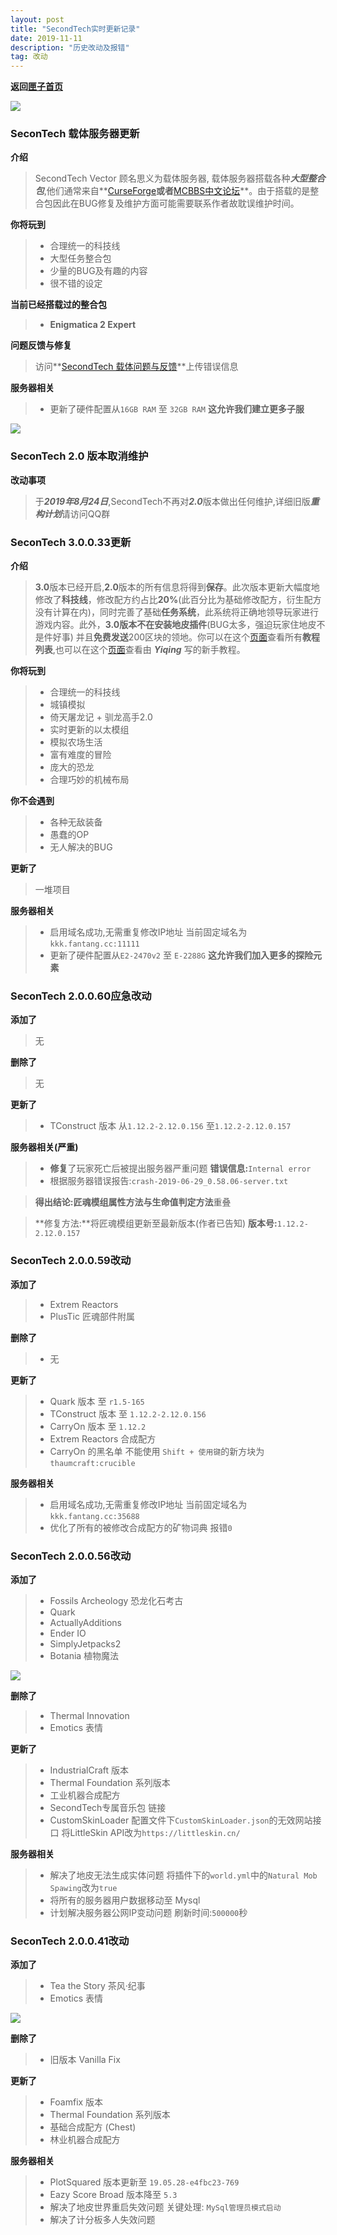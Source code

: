 ```yaml
---
layout: post
title: "SecondTech实时更新记录"
date: 2019-11-11
description: "历史改动及报错"
tag: 改动
---   
```


**返回[匣子首页](URL)**

![](/images/posts/markdown/image8.png)

### **SeconTech 载体服务器更新**
**介绍**
> SecondTech Vector 顾名思义为载体服务器, 载体服务器搭载各种***大型整合包***,他们通常来自**[CurseForge](https://www.curseforge.com/minecraft/modpacks?filter-sort=4)**或者**[MCBBS中文论坛](https://www.mcbbs.net/forum.php)**。由于搭载的是整合包因此在BUG修复及维护方面可能需要联系作者故耽误维护时间。

**你将玩到**
>* 合理统一的科技线
>* 大型任务整合包
>* 少量的BUG及有趣的内容
>* 很不错的设定

**当前已经搭载过的整合包**
>* **Enigmatica 2 Expert**

**问题反馈与修复**
> 访问**[SecondTech 载体问题与反馈](https://caishangqi.github.io/2019/06/VecBug/)**上传错误信息


**服务器相关**
>* 更新了硬件配置从`16GB RAM` 至 `32GB RAM` **这允许我们建立更多子服**

![](/images/posts/markdown/image10.png)

### **SeconTech 2.0 版本取消维护**
**改动事项**
> 于***2019年8月24日***,SecondTech不再对***2.0***版本做出任何维护,详细旧版***重构计划***请访问QQ群


### **SeconTech 3.0.0.33更新**
**介绍**
> **3.0**版本已经开启,**2.0**版本的所有信息将得到**保存**。此次版本更新大幅度地修改了**科技线**，修改配方约占比**20%**(此百分比为基础修改配方，衍生配方没有计算在内)，同时完善了基础**任务系统**，此系统将正确地领导玩家进行游戏内容。此外，**3.0版本不在安装地皮插件**(BUG太多，强迫玩家住地皮不是件好事) 并且**免费发送**200区块的领地。你可以在这个[页面](https://caishangqi.github.io/2019/07/Tutorial/)查看所有**教程列表**,也可以在这个[页面](https://caishangqi.github.io/2019/07/DetailTutorial3.0/)查看由 ***Yiqing*** 写的新手教程。

**你将玩到**
>* 合理统一的科技线
>* 城镇模拟
>* 倚天屠龙记 + 驯龙高手2.0
>* 实时更新的以太模组
>* 模拟农场生活
>* 富有难度的冒险
>* 庞大的恐龙
>* 合理巧妙的机械布局

**你不会遇到**
>* 各种无敌装备
>* 愚蠢的OP
>* 无人解决的BUG

**更新了**
> 一堆项目


**服务器相关**
>* 启用域名成功,无需重复修改IP地址 当前固定域名为`kkk.fantang.cc:11111`
>* 更新了硬件配置从`E2-2470v2` 至 `E-2288G` **这允许我们加入更多的探险元素**

### **SeconTech 2.0.0.60应急改动**
**添加了**
> 无

**删除了**
> 无

**更新了**
>* TConstruct 版本 从`1.12.2-2.12.0.156` 至`1.12.2-2.12.0.157`

**服务器相关(严重)**
>* **修复**了玩家死亡后被提出服务器严重问题  **错误信息:**`Internal error`
>* 根据服务器错误报告:`crash-2019-06-29_0.58.06-server.txt`

> **得出结论:**匠魂模组属性方法与生命值**判定方法**重叠

> **修复方法:**将匠魂模组更新至最新版本(作者已告知) **版本号:**`1.12.2-2.12.0.157`

### **SeconTech 2.0.0.59改动**
**添加了**
>* Extrem Reactors
>* PlusTic 匠魂部件附属

**删除了**
>* 无

**更新了**
>* Quark 版本 至 `r1.5-165`
>* TConstruct 版本 至 `1.12.2-2.12.0.156`
>* CarryOn 版本 至 `1.12.2`
>* Extrem Reactors 合成配方
>* CarryOn 的黑名单 不能使用 `Shift + 使用键`的新方块为`thaumcraft:crucible`

**服务器相关**
>* 启用域名成功,无需重复修改IP地址 当前固定域名为`kkk.fantang.cc:35688`
>* 优化了所有的被修改合成配方的矿物词典 报错`0`

### **SeconTech 2.0.0.56改动**
**添加了**
>* Fossils Archeology  恐龙化石考古
>* Quark
>* ActuallyAdditions
>* Ender IO
>* SimplyJetpacks2
>* Botania 植物魔法

![](/images/posts/markdown/image5.jpg)

**删除了**
>* Thermal Innovation
>* Emotics 表情

**更新了**
>* IndustrialCraft 版本
>* Thermal Foundation 系列版本
>* 工业机器合成配方
>* SecondTech专属音乐包 链接
>* CustomSkinLoader 配置文件下`CustomSkinLoader.json`的无效网站接口 将LittleSkin API改为`https://littleskin.cn/`

**服务器相关**
>* 解决了地皮无法生成实体问题 将插件下的`world.yml`中的`Natural Mob Spawing`改为`true`
>* 将所有的服务器用户数据移动至 Mysql
>* 计划解决服务器公网IP变动问题 刷新时间:`500000`秒

### **SeconTech 2.0.0.41改动**
**添加了**
>* Tea the Story 茶风·纪事
>* Emotics 表情

![](/images/posts/markdown/image6.png)

**删除了**
>* 旧版本 Vanilla Fix

**更新了**
>* Foamfix 版本
>* Thermal Foundation 系列版本
>* 基础合成配方 (Chest)
>* 林业机器合成配方

**服务器相关**
>* PlotSquared 版本更新至 `19.05.28-e4fbc23-769`
>* Eazy Score Broad 版本降至 `5.3`
>* 解决了地皮世界重启失效问题 关键处理: `MySql管理员模式启动`
>* 解决了计分板多人失效问题

